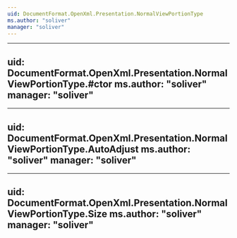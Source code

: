 ```yaml
---
uid: DocumentFormat.OpenXml.Presentation.NormalViewPortionType
ms.author: "soliver"
manager: "soliver"
---
```


---
uid: DocumentFormat.OpenXml.Presentation.NormalViewPortionType.#ctor
ms.author: "soliver"
manager: "soliver"
---

---
uid: DocumentFormat.OpenXml.Presentation.NormalViewPortionType.AutoAdjust
ms.author: "soliver"
manager: "soliver"
---

---
uid: DocumentFormat.OpenXml.Presentation.NormalViewPortionType.Size
ms.author: "soliver"
manager: "soliver"
---
